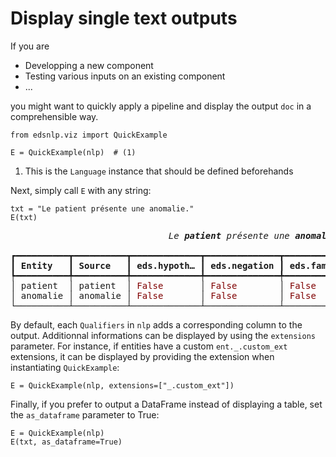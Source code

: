 # Display single text outputs

If you are

- Developping a new component
- Testing various inputs on an existing component
- ...

you might want to quickly apply a pipeline and display the output `doc` in a comprehensible way.

```{ .python .no-check }
from edsnlp.viz import QuickExample

E = QuickExample(nlp)  # (1)
```

1. This is the `Language` instance that should be defined beforehands

Next, simply call `E` with any string:

```{ .python .no-check }
txt = "Le patient présente une anomalie."
E(txt)
```

<div class="run_this_cell"></div><div class="prompt"></div><div class="output_subarea output_html rendered_html" dir="auto"><pre style="white-space:pre;overflow-x:auto;line-height:normal;font-family:Menlo,'DejaVu Sans Mono',consolas,'Courier New',monospace"><span style="font-style: italic">                              Le </span><span style="font-weight: bold; font-style: italic">patient </span><span style="font-style: italic">présente une </span><span style="font-weight: bold; font-style: italic">anomalie</span><span style="font-style: italic">                               </span>
<span style="font-style: italic">                                                                                             </span>
┏━━━━━━━━━━┳━━━━━━━━━━┳━━━━━━━━━━━━━┳━━━━━━━━━━━━━━┳━━━━━━━━━━━━┳━━━━━━━━━━━━━┳━━━━━━━━━━━━━┓
┃<span style="font-weight: bold"> Entity   </span>┃<span style="font-weight: bold"> Source   </span>┃<span style="font-weight: bold"> eds.hypoth… </span>┃<span style="font-weight: bold"> eds.negation </span>┃<span style="font-weight: bold"> eds.family </span>┃<span style="font-weight: bold"> eds.history </span>┃<span style="font-weight: bold"> eds.report… </span>┃
┡━━━━━━━━━━╇━━━━━━━━━━╇━━━━━━━━━━━━━╇━━━━━━━━━━━━━━╇━━━━━━━━━━━━╇━━━━━━━━━━━━━╇━━━━━━━━━━━━━┩
│ patient  │ patient  │ <span style="color: #800000; text-decoration-color: #800000">False</span>       │ <span style="color: #800000; text-decoration-color: #800000">False</span>        │ <span style="color: #800000; text-decoration-color: #800000">False</span>      │ <span style="color: #800000; text-decoration-color: #800000">False</span>       │ <span style="color: #800000; text-decoration-color: #800000">False</span>       │
│ anomalie │ anomalie │ <span style="color: #800000; text-decoration-color: #800000">False</span>       │ <span style="color: #800000; text-decoration-color: #800000">False</span>        │ <span style="color: #800000; text-decoration-color: #800000">False</span>      │ <span style="color: #800000; text-decoration-color: #800000">False</span>       │ <span style="color: #800000; text-decoration-color: #800000">False</span>       │
└──────────┴──────────┴─────────────┴──────────────┴────────────┴─────────────┴─────────────┘
</pre>
</div>

By default, each `Qualifiers` in `nlp` adds a corresponding column to the output. Additionnal informations can be displayed by using the `extensions` parameter. For instance, if entities have a custom `ent._.custom_ext` extensions, it can be displayed by providing the extension when instantiating `QuickExample`:

```{ .python .no-check }
E = QuickExample(nlp, extensions=["_.custom_ext"])
```

Finally, if you prefer to output a DataFrame instead of displaying a table, set the `as_dataframe` parameter to True:

```{ .python .no-check }
E = QuickExample(nlp)
E(txt, as_dataframe=True)
```
